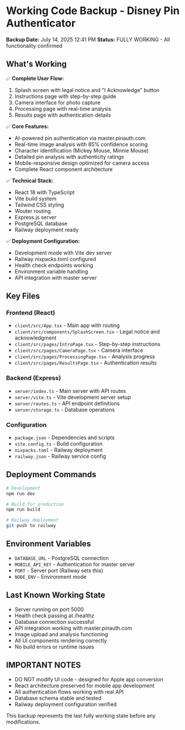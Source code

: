 # Working Code Backup - Disney Pin Authenticator

**Backup Date:** July 14, 2025 12:41 PM
**Status:** FULLY WORKING - All functionality confirmed

## What's Working

✅ **Complete User Flow:**
1. Splash screen with legal notice and "I Acknowledge" button
2. Instructions page with step-by-step guide
3. Camera interface for photo capture
4. Processing page with real-time analysis
5. Results page with authentication details

✅ **Core Features:**
- AI-powered pin authentication via master.pinauth.com
- Real-time image analysis with 85% confidence scoring
- Character identification (Mickey Mouse, Minnie Mouse)
- Detailed pin analysis with authenticity ratings
- Mobile-responsive design optimized for camera access
- Complete React component architecture

✅ **Technical Stack:**
- React 18 with TypeScript
- Vite build system
- Tailwind CSS styling
- Wouter routing
- Express.js server
- PostgreSQL database
- Railway deployment ready

✅ **Deployment Configuration:**
- Development mode with Vite dev server
- Railway nixpacks.toml configured
- Health check endpoints working
- Environment variable handling
- API integration with master server

## Key Files

### Frontend (React)
- `client/src/App.tsx` - Main app with routing
- `client/src/components/SplashScreen.tsx` - Legal notice and acknowledgment
- `client/src/pages/IntroPage.tsx` - Step-by-step instructions
- `client/src/pages/CameraPage.tsx` - Camera interface
- `client/src/pages/ProcessingPage.tsx` - Analysis progress
- `client/src/pages/ResultsPage.tsx` - Authentication results

### Backend (Express)
- `server/index.ts` - Main server with API routes
- `server/vite.ts` - Vite development server setup
- `server/routes.ts` - API endpoint definitions
- `server/storage.ts` - Database operations

### Configuration
- `package.json` - Dependencies and scripts
- `vite.config.ts` - Build configuration
- `nixpacks.toml` - Railway deployment
- `railway.json` - Railway service config

## Deployment Commands

```bash
# Development
npm run dev

# Build for production
npm run build

# Railway deployment
git push to railway
```

## Environment Variables

- `DATABASE_URL` - PostgreSQL connection
- `MOBILE_API_KEY` - Authentication for master server
- `PORT` - Server port (Railway sets this)
- `NODE_ENV` - Environment mode

## Last Known Working State

- Server running on port 5000
- Health check passing at /healthz
- Database connection successful
- API integration working with master.pinauth.com
- Image upload and analysis functioning
- All UI components rendering correctly
- No build errors or runtime issues

## IMPORTANT NOTES

- DO NOT modify UI code - designed for Apple app conversion
- React architecture preserved for mobile app development
- All authentication flows working with real API
- Database schema stable and tested
- Railway deployment configuration verified

This backup represents the last fully working state before any modifications.